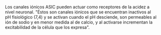 Los canales iónicos ASIC pueden actuar como receptores de la acidez a nivel neuronal. "Éstos son canales iónicos que se encuentran inactivos al pH fisiológico (7,4) y se activan cuando el pH desciende, son permeables al ión de sodio y en menor medida al de calcio, y al activarse incrementan la excitabilidad de la célula que los expresa".